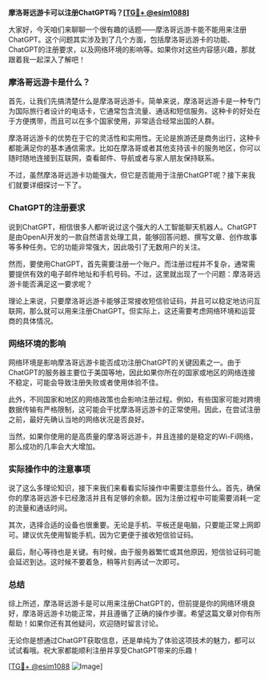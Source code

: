 **摩洛哥远游卡可以注册ChatGPT吗？[[TG💪+ @esim1088](https://t.me/s/esim1088)]**

大家好，今天咱们来聊聊一个很有趣的话题——摩洛哥远游卡能不能用来注册ChatGPT。这个问题其实涉及到了几个方面，包括摩洛哥远游卡的功能、ChatGPT的注册要求，以及网络环境的影响等。如果你对这些内容感兴趣，那就跟着我一起深入了解吧！

### 摩洛哥远游卡是什么？

首先，让我们先搞清楚什么是摩洛哥远游卡。简单来说，摩洛哥远游卡是一种专门为国际旅行者设计的电话卡，它通常包含流量、通话和短信服务。这种卡的好处在于方便携带，而且可以在多个国家使用，非常适合经常出国的人群。

摩洛哥远游卡的优势在于它的灵活性和实用性。无论是旅游还是商务出行，这种卡都能满足你的基本通信需求。比如在摩洛哥或者其他支持该卡的服务地区，你可以随时随地连接到互联网，查看邮件、导航或者与家人朋友保持联系。

不过，虽然摩洛哥远游卡功能强大，但它是否能用于注册ChatGPT呢？接下来我们就要详细探讨一下了。

### ChatGPT的注册要求

说到ChatGPT，相信很多人都听说过这个强大的人工智能聊天机器人。ChatGPT是由OpenAI开发的一款自然语言处理工具，能够回答问题、撰写文章、创作故事等多种任务。它的功能非常强大，因此吸引了无数用户的关注。

然而，要使用ChatGPT，首先需要注册一个账户。而注册过程并不复杂，通常需要提供有效的电子邮件地址和手机号码。不过，这里就出现了一个问题：摩洛哥远游卡能否满足这一要求呢？

理论上来说，只要摩洛哥远游卡能够正常接收短信验证码，并且可以稳定地访问互联网，那么就可以用来注册ChatGPT。但实际上，这还需要考虑网络环境和运营商的具体情况。

### 网络环境的影响

网络环境是影响摩洛哥远游卡能否成功注册ChatGPT的关键因素之一。由于ChatGPT的服务器主要位于美国等地，因此如果你所在的国家或地区的网络连接不稳定，可能会导致注册失败或者使用体验不佳。

此外，不同国家和地区的网络政策也会影响注册过程。例如，有些国家可能对跨境数据传输有严格限制，这可能会干扰摩洛哥远游卡的正常使用。因此，在尝试注册之前，最好先确认当地的网络状况是否良好。

当然，如果你使用的是高质量的摩洛哥远游卡，并且连接的是稳定的Wi-Fi网络，那么成功的几率会大大增加。

### 实际操作中的注意事项

说了这么多理论知识，接下来我们来看看实际操作中需要注意些什么。首先，确保你的摩洛哥远游卡已经激活并且有足够的余额。因为注册过程中可能需要消耗一定的流量和通话时间。

其次，选择合适的设备也很重要。无论是手机、平板还是电脑，只要能正常上网即可。建议优先使用智能手机，因为它更便于接收短信验证码。

最后，耐心等待也是关键。有时候，由于服务器繁忙或其他原因，短信验证码可能会延迟到达。这时候不要着急，稍等片刻再试一次即可。

### 总结

综上所述，摩洛哥远游卡是可以用来注册ChatGPT的，但前提是你的网络环境良好，摩洛哥远游卡功能正常，并且遵循了正确的操作步骤。希望这篇文章对你有所帮助！如果你还有其他疑问，欢迎随时留言讨论。

无论你是想通过ChatGPT获取信息，还是单纯为了体验这项技术的魅力，都可以试试看哦。祝大家都能顺利注册并享受ChatGPT带来的乐趣！

[[TG💪+ @esim1088](https://t.me/s/esim1088) ![Image](https://i.postimg.cc/4NQfJmqS/Snipaste-2025-05-13-00-14-12.png)]